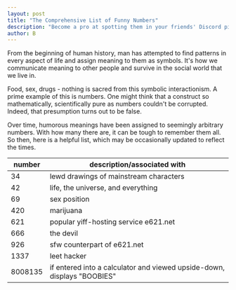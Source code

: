 ```yaml
---
layout: post
title: "The Comprehensive List of Funny Numbers"
description: "Become a pro at spotting them in your friends' Discord pics."
author: B
---
```


From the beginning of human history, man has attempted to find
patterns in every aspect of life and assign meaning to them
as symbols. It's how we communicate meaning to other people
and survive in the social world that we live in.

Food, sex, drugs - nothing is sacred from this symbolic interactionism.
A prime example of this is numbers. One might think that a construct
so mathematically, scientifically pure as numbers couldn't be corrupted.
Indeed, that presumption turns out to be false.

Over time, humorous meanings have been assigned to seemingly arbitrary
numbers. With how many there are, it can be tough to remember them all.
So then, here is a helpful list, which may be occasionally updated to
reflect the times.

| number  | description/associated with                                             |
| ------- | ----------------------------------------------------------------------- |
| 34      | lewd drawings of mainstream characters                                  |
| 42      | life, the universe, and everything                                      |
| 69      | sex position                                                            |
| 420     | marijuana                                                               |
| 621     | popular yiff-hosting service e621.net                                   |
| 666     | the devil                                                               |
| 926     | sfw counterpart of e621.net                                             |
| 1337    | leet hacker                                                             |
| 8008135 | if entered into a calculator and viewed upside-down, displays "BOOBIES" |
